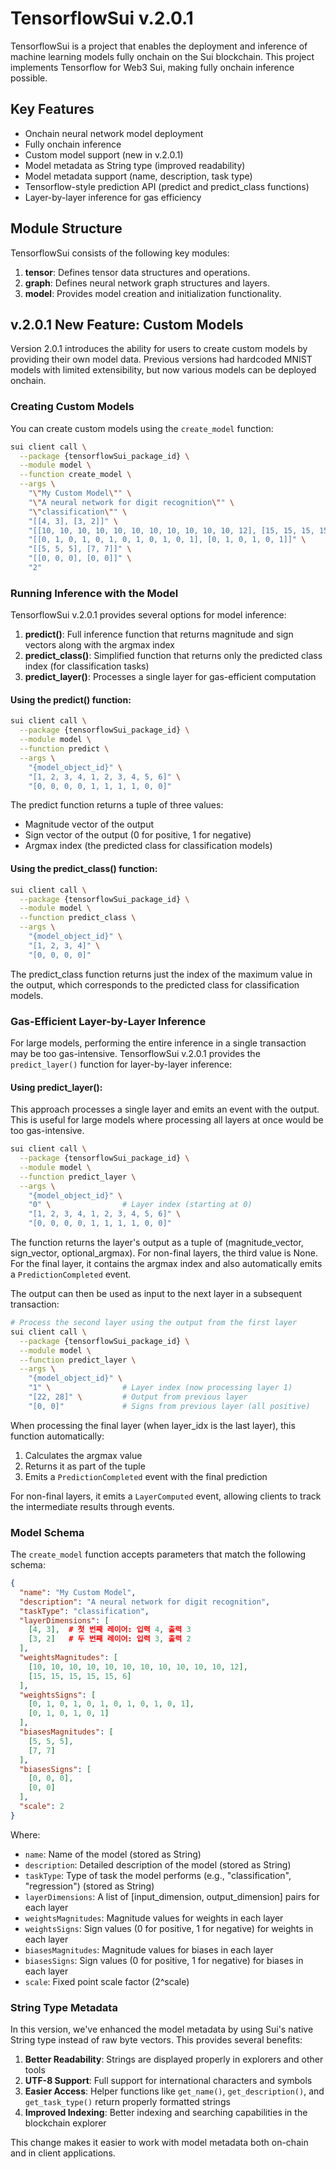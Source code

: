 # TensorflowSui v.2.0.1

TensorflowSui is a project that enables the deployment and inference of machine learning models fully onchain on the Sui blockchain. This project implements Tensorflow for Web3 Sui, making fully onchain inference possible.

## Key Features

- Onchain neural network model deployment
- Fully onchain inference
- Custom model support (new in v.2.0.1)
- Model metadata as String type (improved readability)
- Model metadata support (name, description, task type)
- Tensorflow-style prediction API (predict and predict_class functions)
- Layer-by-layer inference for gas efficiency

## Module Structure

TensorflowSui consists of the following key modules:

1. **tensor**: Defines tensor data structures and operations.
2. **graph**: Defines neural network graph structures and layers.
3. **model**: Provides model creation and initialization functionality.

## v.2.0.1 New Feature: Custom Models

Version 2.0.1 introduces the ability for users to create custom models by providing their own model data. Previous versions had hardcoded MNIST models with limited extensibility, but now various models can be deployed onchain.

### Creating Custom Models

You can create custom models using the `create_model` function:

```bash
sui client call \
  --package {tensorflowSui_package_id} \
  --module model \
  --function create_model \
  --args \
    "\"My Custom Model\"" \
    "\"A neural network for digit recognition\"" \
    "\"classification\"" \
    "[[4, 3], [3, 2]]" \
    "[[10, 10, 10, 10, 10, 10, 10, 10, 10, 10, 10, 12], [15, 15, 15, 15, 15, 6]]" \
    "[[0, 1, 0, 1, 0, 1, 0, 1, 0, 1, 0, 1], [0, 1, 0, 1, 0, 1]]" \
    "[[5, 5, 5], [7, 7]]" \
    "[[0, 0, 0], [0, 0]]" \
    "2" 
```

### Running Inference with the Model

TensorflowSui v.2.0.1 provides several options for model inference:

1. **predict()**: Full inference function that returns magnitude and sign vectors along with the argmax index
2. **predict_class()**: Simplified function that returns only the predicted class index (for classification tasks)
3. **predict_layer()**: Processes a single layer for gas-efficient computation

#### Using the predict() function:

```bash
sui client call \
  --package {tensorflowSui_package_id} \
  --module model \
  --function predict \
  --args \
    "{model_object_id}" \
    "[1, 2, 3, 4, 1, 2, 3, 4, 5, 6]" \
    "[0, 0, 0, 0, 1, 1, 1, 1, 0, 0]" 
```

The predict function returns a tuple of three values:
- Magnitude vector of the output
- Sign vector of the output (0 for positive, 1 for negative)
- Argmax index (the predicted class for classification models)

#### Using the predict_class() function:

```bash
sui client call \
  --package {tensorflowSui_package_id} \
  --module model \
  --function predict_class \
  --args \
    "{model_object_id}" \
    "[1, 2, 3, 4]" \
    "[0, 0, 0, 0]" 
```

The predict_class function returns just the index of the maximum value in the output, which corresponds to the predicted class for classification models.

### Gas-Efficient Layer-by-Layer Inference

For large models, performing the entire inference in a single transaction may be too gas-intensive. TensorflowSui v.2.0.1 provides the `predict_layer()` function for layer-by-layer inference:

#### Using predict_layer():

This approach processes a single layer and emits an event with the output. This is useful for large models where processing all layers at once would be too gas-intensive.

```bash
sui client call \
  --package {tensorflowSui_package_id} \
  --module model \
  --function predict_layer \
  --args \
    "{model_object_id}" \
    "0" \                # Layer index (starting at 0)
    "[1, 2, 3, 4, 1, 2, 3, 4, 5, 6]" \
    "[0, 0, 0, 0, 1, 1, 1, 1, 0, 0]" 
```

The function returns the layer's output as a tuple of (magnitude_vector, sign_vector, optional_argmax). For non-final layers, the third value is None. For the final layer, it contains the argmax index and also automatically emits a `PredictionCompleted` event. 

The output can then be used as input to the next layer in a subsequent transaction:

```bash
# Process the second layer using the output from the first layer
sui client call \
  --package {tensorflowSui_package_id} \
  --module model \
  --function predict_layer \
  --args \
    "{model_object_id}" \
    "1" \                # Layer index (now processing layer 1)
    "[22, 28]" \         # Output from previous layer
    "[0, 0]"             # Signs from previous layer (all positive)
```

When processing the final layer (when layer_idx is the last layer), this function automatically:
1. Calculates the argmax value
2. Returns it as part of the tuple
3. Emits a `PredictionCompleted` event with the final prediction

For non-final layers, it emits a `LayerComputed` event, allowing clients to track the intermediate results through events.

### Model Schema

The `create_model` function accepts parameters that match the following schema:

```json
{
  "name": "My Custom Model",
  "description": "A neural network for digit recognition",
  "taskType": "classification",
  "layerDimensions": [
    [4, 3],  # 첫 번째 레이어: 입력 4, 출력 3
    [3, 2]   # 두 번째 레이어: 입력 3, 출력 2
  ],
  "weightsMagnitudes": [
    [10, 10, 10, 10, 10, 10, 10, 10, 10, 10, 10, 12],
    [15, 15, 15, 15, 15, 6]
  ],
  "weightsSigns": [
    [0, 1, 0, 1, 0, 1, 0, 1, 0, 1, 0, 1],
    [0, 1, 0, 1, 0, 1]
  ],
  "biasesMagnitudes": [
    [5, 5, 5],
    [7, 7]
  ],
  "biasesSigns": [
    [0, 0, 0],
    [0, 0]
  ],
  "scale": 2
}
```

Where:
- `name`: Name of the model (stored as String)
- `description`: Detailed description of the model (stored as String)
- `taskType`: Type of task the model performs (e.g., "classification", "regression") (stored as String)
- `layerDimensions`: A list of [input_dimension, output_dimension] pairs for each layer
- `weightsMagnitudes`: Magnitude values for weights in each layer
- `weightsSigns`: Sign values (0 for positive, 1 for negative) for weights in each layer
- `biasesMagnitudes`: Magnitude values for biases in each layer
- `biasesSigns`: Sign values (0 for positive, 1 for negative) for biases in each layer
- `scale`: Fixed point scale factor (2^scale)

### String Type Metadata

In this version, we've enhanced the model metadata by using Sui's native String type instead of raw byte vectors. This provides several benefits:

1. **Better Readability**: Strings are displayed properly in explorers and other tools
2. **UTF-8 Support**: Full support for international characters and symbols
3. **Easier Access**: Helper functions like `get_name()`, `get_description()`, and `get_task_type()` return properly formatted strings
4. **Improved Indexing**: Better indexing and searching capabilities in the blockchain explorer

This change makes it easier to work with model metadata both on-chain and in client applications.

